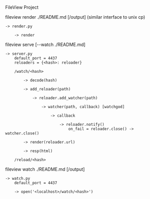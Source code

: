 FileView Project


fileview render ./README.md [/output]
    (similar interface to unix cp)

    -> render.py

        -> render

fileview serve [--watch ./README.md]

    -> server.py
        default_port = 4437
        reloaders = {<hash>: reloader}
        
        /watch/<hash>

            -> decode(hash)

            -> add_reloader(path)

                -> reloader.add_watcher(path)

                    -> watcher(path, callback) [watchgod]

                        -> callback

                            -> reloader.notify()
                                on_fail = reloader.close() -> watcher.close()

            -> render(reloader.url)

            -> resp(html)

        /reload/<hash>

fileview watch ./README.md [/output]

    -> watch.py
        default_port = 4437

        -> open('<localhost>/watch/<hash>')
